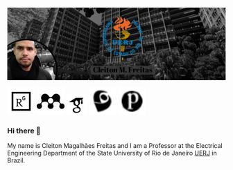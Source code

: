 
[![Header](https://github.com/cleitoncmf/cleitoncmf/blob/master/banner5.png "Header")](http://www.eng.uerj.br/deptos/mostra_prof.php?id=338&print=1)




[![ResearchGate][1.2]][1] [![Mendeley][2.2]][2] [![Scholar][3.2]][3] [![Lattes][4.2]][4] [![Publons][5.2]][5]
 

[1]: https://www.researchgate.net/profile/Cleiton_Freitas

[2]: https://www.mendeley.com/profiles/cleiton-freitas3/ 

[3]: https://scholar.google.com.br/citations?user=Nq_YDvIAAAAJ&hl=pt-BR&oi=ao

[4]: http://lattes.cnpq.br/8580465355265899

[5]: https://github.com/cleitoncmf/cleitoncmf/blob/master/badges/Publom.png

[1.2]: https://github.com/cleitoncmf/cleitoncmf/blob/master/badges/icons8-researchgate.svg (Research Gate)

[2.2]: https://github.com/cleitoncmf/cleitoncmf/blob/master/badges/icons8-mendeley%20(2).svg (Mendeley)

[3.2]: https://github.com/cleitoncmf/cleitoncmf/blob/master/badges/icons8-google-scholar.svg (Google Scholar)

[4.2]: https://github.com/cleitoncmf/cleitoncmf/blob/master/badges/Lattes32.svg (Lattes) 

[5.2]: https://github.com/cleitoncmf/cleitoncmf/blob/master/badges/Publons32.svg  (Publons) 



### Hi there 👋

My name is Cleiton Magalhães Freitas and I am a Professor at the Electrical Engineering Department of the State University of  Rio de Janeiro [UERJ](https://www.uerj.br/) in Brazil.


